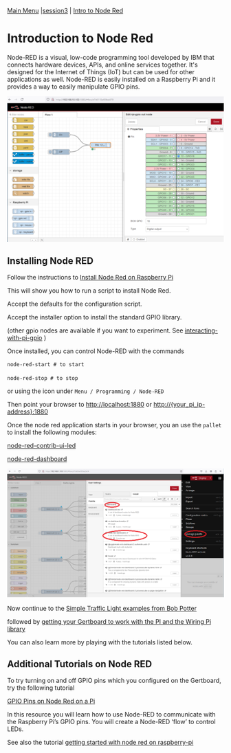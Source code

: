 [Main Menu](../../sessions/README.md) |[session3](../../session3/) | [Intro to Node Red](../docs/Node-Red-Intro.md)

# Introduction to Node Red

Node-RED is a visual, low-code programming tool developed by IBM that connects hardware devices, APIs, and online services together. 
It's designed for the Internet of Things (IoT) but can be used for other applications as well.
Node-RED is easily installed on a Raspberry Pi and it provides a way to easily manipulate GPIO pins. 

   ![alt text](../docs/images/NodeRED1.png "Figure NodeRED1.png")

## Installing Node RED
Follow the instructions to [Install Node Red on Raspberry Pi](https://nodered.org/docs/getting-started/raspberrypi)

This will show you how to run a script to install Node Red.

Accept the defaults for the configuration script.

Accept the installer option to install the standard GPIO library. 

(other gpio nodes are available if you want to experiment. 
See [interacting-with-pi-gpio](https://nodered.org/docs/faq/interacting-with-pi-gpio#node-red-node-pi-gpiod) )

Once installed, you can control Node-RED with the commands

```
node-red-start # to start

node-red-stop # to stop
```
or using the icon under `Menu / Programming / Node-RED`

Then point your browser to [http://localhost:1880](http://localhost:1880) or [http://{your_pi_ip-address}:1880](http://{your_pi_ip-address}:1880)

Once the node red application starts in your browser, you an use the `pallet` to install the following modules:

[node-red-contrib-ui-led](https://flows.nodered.org/node/node-red-contrib-ui-led)

[node-red-dashboard](https://flows.nodered.org/node/node-red-dashboard)

   ![alt text](../docs/images/InstallNodeRedDashboard.png "Figure InstallNodeRedDashboard.png")

Now continue to the [Simple Traffic Light examples from Bob Potter](../docs/Simple-Pi-NodeRed.md) 

followed by [getting your Gertboard to work with the PI and the Wiring Pi library](../docs/gertboard-wiringpi-intro.md)

You can also learn more by playing with the tutorials listed below.

## Additional Tutorials on Node RED

To try turning on and off GPIO pins which you configured on the Gertboard, try the following tutorial

[GPIO Pins on Node Red on a Pi](https://projects.raspberrypi.org/en/projects/getting-started-with-node-red/0)
 
In this resource you will learn how to use Node-RED to communicate with the Raspberry Pi’s GPIO pins. You will create a Node-RED ‘flow’ to control LEDs.

See also the tutorial [getting started with node red on raspberry-pi](https://randomnerdtutorials.com/getting-started-node-red-raspberry-pi/)


